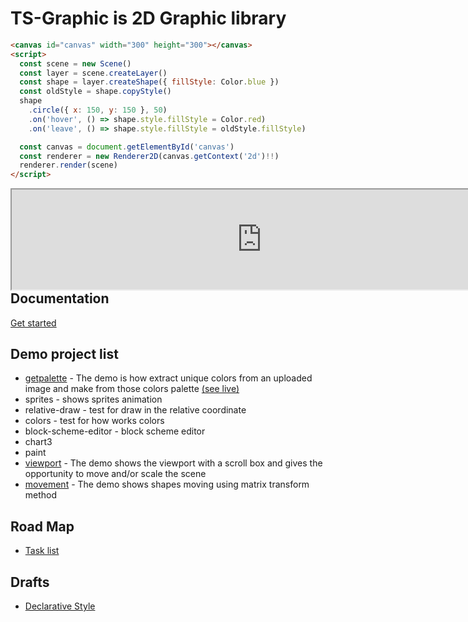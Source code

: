 # TS-Graphic is 2D Graphic library

```html
<canvas id="canvas" width="300" height="300"></canvas>
<script>
  const scene = new Scene()
  const layer = scene.createLayer()
  const shape = layer.createShape({ fillStyle: Color.blue })
  const oldStyle = shape.copyStyle()
  shape
    .circle({ x: 150, y: 150 }, 50)
    .on('hover', () => shape.style.fillStyle = Color.red)
    .on('leave', () => shape.style.fillStyle = oldStyle.fillStyle)

  const canvas = document.getElementById('canvas')
  const renderer = new Renderer2D(canvas.getContext('2d')!!)
  renderer.render(scene)
</script>
```

<iframe src="https://getpalette.github.io/" width="800" height="160" align="left">
</iframe>
<br /><br /><br />

## Documentation

[Get started](./docs/core/index.md)

## Demo project list

* [getpalette](./src/demo/getpalette/README.md) - The demo is how extract unique colors from an uploaded image and make from those colors palette [(see live)](https://getpalette.github.io/)
* sprites - shows sprites animation
* relative-draw - test for draw in the relative coordinate
* colors - test for how works colors
* block-scheme-editor - block scheme editor
* chart3
* paint
* [viewport](./src/demo/viewport/README.md) - The demo shows the viewport with a scroll box and gives the opportunity to move and/or scale the scene
* [movement](./src/demo/movement/README.md) - The demo shows shapes moving using matrix transform method

## Road Map  
* [Task list](tasks.todo)

## Drafts

* [Declarative Style](/docs/core/declarative-style.md)